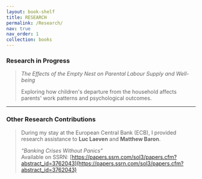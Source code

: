 ```yaml
---
layout: book-shelf
title: RESEARCH
permalink: /Research/
nav: true
nav_order: 1
collection: books
---
```


### Research in Progress

> *The Effects of the Empty Nest on Parental Labour Supply and Well-being*
> 
> Exploring how children's departure from the household affects parents' work patterns and psychological outcomes.

---

### Other Research Contributions

> During my stay at the European Central Bank (ECB), I provided research assistance to **Luc Laeven** and **Matthew Baron**.
>
> *“Banking Crises Without Panics”*  
Available on SSRN: [https://papers.ssrn.com/sol3/papers.cfm?abstract_id=3762043](https://papers.ssrn.com/sol3/papers.cfm?abstract_id=3762043)
